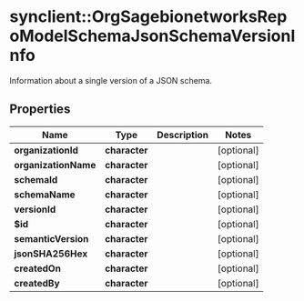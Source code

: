 # synclient::OrgSagebionetworksRepoModelSchemaJsonSchemaVersionInfo

Information about a single version of a JSON schema.

## Properties
Name | Type | Description | Notes
------------ | ------------- | ------------- | -------------
**organizationId** | **character** |  | [optional] 
**organizationName** | **character** |  | [optional] 
**schemaId** | **character** |  | [optional] 
**schemaName** | **character** |  | [optional] 
**versionId** | **character** |  | [optional] 
**$id** | **character** |  | [optional] 
**semanticVersion** | **character** |  | [optional] 
**jsonSHA256Hex** | **character** |  | [optional] 
**createdOn** | **character** |  | [optional] 
**createdBy** | **character** |  | [optional] 


